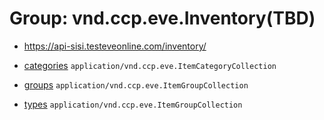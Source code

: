 # Group: vnd.ccp.eve.Inventory(TBD) 

* https://api-sisi.testeveonline.com/inventory/ 

* [categories](categories.md) `application/vnd.ccp.eve.ItemCategoryCollection`
* [groups](groups.md) `application/vnd.ccp.eve.ItemGroupCollection`
* [types](types.md) `application/vnd.ccp.eve.ItemGroupCollection`

